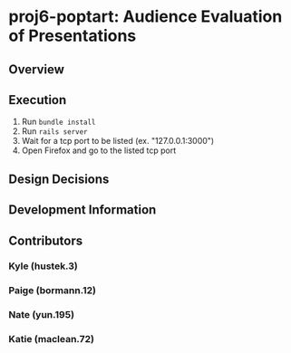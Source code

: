 # proj6-poptart: Audience Evaluation of Presentations

## Overview

## Execution
1. Run `bundle install`
2. Run `rails server`
3. Wait for a tcp port to be listed (ex. "127.0.0.1:3000")
4. Open Firefox and go to the listed tcp port

## Design Decisions

## Development Information

## Contributors
### Kyle (hustek.3)

### Paige (bormann.12)

### Nate (yun.195)

### Katie (maclean.72)
